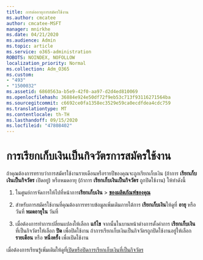 ```yaml
---
title: การต่ออายุการสมัครใช้งาน
ms.author: cmcatee
author: cmcatee-MSFT
manager: mnirkhe
ms.date: 04/21/2020
ms.audience: Admin
ms.topic: article
ms.service: o365-administration
ROBOTS: NOINDEX, NOFOLLOW
localization_priority: Normal
ms.collection: Adm_O365
ms.custom:
- "493"
- "1500032"
ms.assetid: 6860563a-b5e9-42f0-aa97-d2d4ed810069
ms.openlocfilehash: 36884e924e50df72f9eb53c713f93116271564ba
ms.sourcegitcommit: c6692ce0fa1358ec3529e59ca0ecdfdea4cdc759
ms.translationtype: MT
ms.contentlocale: th-TH
ms.lasthandoff: 09/15/2020
ms.locfileid: "47808402"
---
```

# <a name="subscription-recurring-billing"></a>การเรียกเก็บเงินเป็นกิจวัตรการสมัครใช้งาน

ถ้าคุณต้องการทราบว่าการสมัครใช้งานรายเดือนหรือรายปีของคุณจะถูกเรียกเก็บเงิน (ถ้าการ **เรียกเก็บเงินเป็นกิจวัตร** เปิดอยู่) หรือหมดอายุ (ถ้าการ **เรียกเก็บเงินเป็นกิจวัตร** ถูกปิดใช้งาน) ให้ทำดังนี้
  
1. ในศูนย์การจัดการให้ไปที่หน้าการ**เรียกเก็บเงิน** \> **[ของผลิตภัณฑ์ของคุณ](https://go.microsoft.com/fwlink/p/?linkid=842054)**

2. สำหรับการสมัครใช้งานที่คุณต้องการทราบข้อมูลเพิ่มเติมภายใต้การ **เรียกเก็บเงิน**ให้ดูที่ **อายุ** หรือวันที่ **หมดอายุใน** วันที่

4. เมื่อต้องการทำการเปลี่ยนแปลงให้เลือก **แก้ไข** จากนั้นในบานหน้าต่างการตั้งค่าการ **เรียกเก็บเงิน** ที่เป็นกิจวัตรให้เลือก **ปิด** เพื่อปิดใช้งาน ถ้าการเรียกเก็บเงินเป็นกิจวัตรถูกปิดใช้งานอยู่ให้เลือก **รายเดือน** หรือ **หนึ่งครั้ง** เพื่อเปิดใช้งาน

เมื่อต้องการเรียนรู้เพิ่มเติมให้ดูที่[เปิดหรือปิดการเรียกเก็บเงินที่เป็นกิจวัตร](https://docs.microsoft.com/microsoft-365/commerce/subscriptions/renew-your-subscription)
